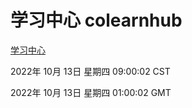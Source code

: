 # 学习中心 colearnhub
[学习中心](http://27.19.33.125:56308/colearnhub/)

2022年 10月 13日 星期四 09:00:02 CST

2022年 10月 13日 星期四 01:00:02 GMT
